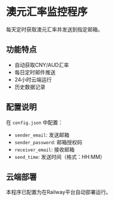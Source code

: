 # 澳元汇率监控程序

每天定时获取澳元汇率并发送到指定邮箱。

## 功能特点
- 自动获取CNY/AUD汇率
- 每日定时邮件推送
- 24小时云端运行
- 历史数据记录

## 配置说明
在 `config.json` 中配置：
- `sender_email`: 发送邮箱
- `sender_password`: 邮箱授权码
- `receiver_email`: 接收邮箱
- `send_time`: 发送时间（格式：HH:MM）

## 云端部署
本程序已配置为在Railway平台自动部署运行。
